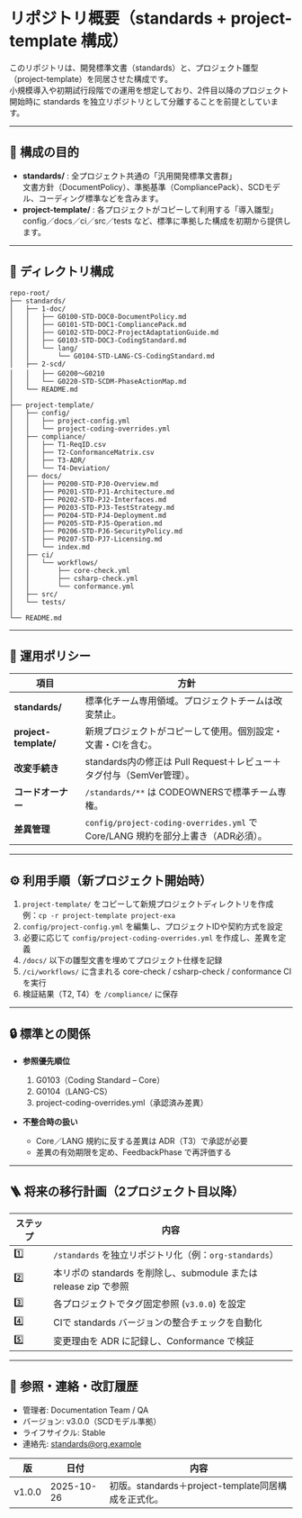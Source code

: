 # リポジトリ概要（standards + project-template 構成）

このリポジトリは、開発標準文書（standards）と、プロジェクト雛型（project-template）を同居させた構成です。  
小規模導入や初期試行段階での運用を想定しており、2件目以降のプロジェクト開始時に standards を独立リポジトリとして分離することを前提としています。

---

## 📘 構成の目的

- **standards/** : 全プロジェクト共通の「汎用開発標準文書群」  
  文書方針（DocumentPolicy）、準拠基準（CompliancePack）、SCDモデル、コーディング標準などを含みます。
- **project-template/** : 各プロジェクトがコピーして利用する「導入雛型」  
  config／docs／ci／src／tests など、標準に準拠した構成を初期から提供します。

---

## 📂 ディレクトリ構成

```plaintext
repo-root/
├── standards/
│   ├── 1-doc/
│   │   ├── G0100-STD-DOC0-DocumentPolicy.md
│   │   ├── G0101-STD-DOC1-CompliancePack.md
│   │   ├── G0102-STD-DOC2-ProjectAdaptationGuide.md
│   │   ├── G0103-STD-DOC3-CodingStandard.md
│   │   └── lang/
│   │       └── G0104-STD-LANG-CS-CodingStandard.md
│   ├── 2-scd/
│   │   ├── G0200〜G0210
│   │   └── G0220-STD-SCDM-PhaseActionMap.md
│   └── README.md
│
├── project-template/
│   ├── config/
│   │   ├── project-config.yml
│   │   └── project-coding-overrides.yml
│   ├── compliance/
│   │   ├── T1-ReqID.csv
│   │   ├── T2-ConformanceMatrix.csv
│   │   ├── T3-ADR/
│   │   └── T4-Deviation/
│   ├── docs/
│   │   ├── P0200-STD-PJ0-Overview.md
│   │   ├── P0201-STD-PJ1-Architecture.md
│   │   ├── P0202-STD-PJ2-Interfaces.md
│   │   ├── P0203-STD-PJ3-TestStrategy.md
│   │   ├── P0204-STD-PJ4-Deployment.md
│   │   ├── P0205-STD-PJ5-Operation.md
│   │   ├── P0206-STD-PJ6-SecurityPolicy.md
│   │   ├── P0207-STD-PJ7-Licensing.md
│   │   └── index.md
│   ├── ci/
│   │   └── workflows/
│   │       ├── core-check.yml
│   │       ├── csharp-check.yml
│   │       └── conformance.yml
│   ├── src/
│   └── tests/
│
└── README.md
```

---

## 🧭 運用ポリシー

| 項目 | 方針 |
|------|------|
| **standards/** | 標準化チーム専用領域。プロジェクトチームは改変禁止。 |
| **project-template/** | 新規プロジェクトがコピーして使用。個別設定・文書・CIを含む。 |
| **改変手続き** | standards内の修正は Pull Request＋レビュー＋タグ付与（SemVer管理）。 |
| **コードオーナー** | `/standards/**` は CODEOWNERSで標準チーム専権。 |
| **差異管理** | `config/project-coding-overrides.yml` で Core/LANG 規約を部分上書き（ADR必須）。 |

---

## ⚙️ 利用手順（新プロジェクト開始時）

1. `project-template/` をコピーして新規プロジェクトディレクトリを作成  
   例：`cp -r project-template project-exa`
2. `config/project-config.yml` を編集し、プロジェクトIDや契約方式を設定  
3. 必要に応じて `config/project-coding-overrides.yml` を作成し、差異を定義  
4. `/docs/` 以下の雛型文書を埋めてプロジェクト仕様を記録  
5. `/ci/workflows/` に含まれる core-check / csharp-check / conformance CI を実行  
6. 検証結果（T2, T4）を `/compliance/` に保存  

---

## 🔒 標準との関係

- **参照優先順位**
  1. G0103（Coding Standard – Core）
  2. G0104（LANG-CS）
  3. project-coding-overrides.yml（承認済み差異）

- **不整合時の扱い**
  - Core／LANG 規約に反する差異は ADR（T3）で承認が必要
  - 差異の有効期限を定め、FeedbackPhase で再評価する

---

## 🪜 将来の移行計画（2プロジェクト目以降）

| ステップ | 内容 |
|----------|------|
| 1️⃣ | `/standards` を独立リポジトリ化（例：`org-standards`） |
| 2️⃣ | 本リポの standards を削除し、submodule または release zip で参照 |
| 3️⃣ | 各プロジェクトでタグ固定参照 (`v3.0.0`) を設定 |
| 4️⃣ | CIで standards バージョンの整合チェックを自動化 |
| 5️⃣ | 変更理由を ADR に記録し、Conformance で検証 |

---

## 📄 参照・連絡・改訂履歴

- 管理者: Documentation Team / QA
- バージョン: v3.0.0（SCDモデル準拠）
- ライフサイクル: Stable
- 連絡先: standards@org.example

| 版 | 日付 | 内容 |
|----|------|------|
| v1.0.0 | 2025-10-26 | 初版。standards＋project-template同居構成を正式化。 |

